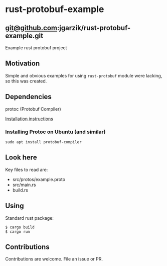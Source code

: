 # rust-protobuf-example

## git@github.com:jgarzik/rust-protobuf-example.git

Example rust protobuf project

## Motivation

Simple and obvious examples for using `rust-protobuf` module were lacking, so this was created.

## Dependencies

protoc (Protobuf Compiler)

[Installation instructions](https://grpc.io/docs/protoc-installation)

### Installing Protoc on Ubuntu (and similar)

`sudo apt install protobuf-compiler`

## Look here

Key files to read are:

* src/protos/example.proto
* src/main.rs
* build.rs

## Using

Standard rust package:
```
$ cargo build
$ cargo run
```

## Contributions

Contributions are welcome. File an issue or PR.

